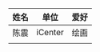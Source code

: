 | 姓名        |  单位    |  爱好       |
| :---        |   :----:    |          ---: |
| 陈震     |  iCenter    |     绘画     |
|      |      |          |


